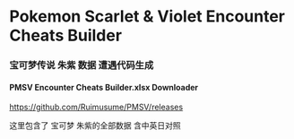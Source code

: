 # Pokemon Scarlet & Violet Encounter Cheats Builder
### 宝可梦传说 朱紫 数据 遭遇代码生成

#### PMSV Encounter Cheats Builder.xlsx Downloader
https://github.com/Ruimusume/PMSV/releases

这里包含了 宝可梦 朱紫的全部数据 含中英日对照
